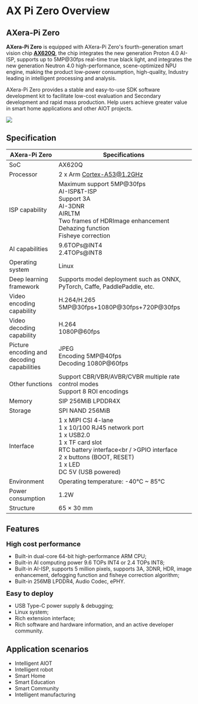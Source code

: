 # AX Pi Zero Overview

## AXera-Pi Zero

**AXera-Pi Zero** is equipped with AXera-Pi Zero's fourth-generation smart vision chip **[AX620Q](https://www.axera-tech.com/Product/127.html)**, the chip integrates the new generation Proton 4.0 AI-ISP, supports up to 5MP@30fps real-time true black light, and integrates the new generation Neutron 4.0 high-performance, scene-optimized NPU engine, making the product low-power consumption, high-quality, Industry leading in intelligent processing and analysis.

AXera-Pi Zero provides a stable and easy-to-use SDK software development kit to facilitate low-cost evaluation and
Secondary development and rapid mass production. Help users achieve greater value in smart home applications and other AIOT projects.

![](./media/10.png)

## Specification
<title>Document</title>

| AXera-Pi Zero | Specifications |
| --- | --- |
| SoC | AX620Q |
| Processor | 2 x Arm Cortex-A53@1.2GHz |
| ISP capability | Maximum support 5MP@30fps<br />AI-ISP&T-ISP<br />Support 3A<br />AI-3DNR<br />AIRLTM<br />Two frames of HDR</li></li >Image enhancement<br />Dehazing function<br />Fisheye correction |
| AI capabilities | 9.6TOPs@INT4<br />2.4TOPs@INT8 |
| Operating system | Linux |
| Deep learning framework | Supports model deployment such as ONNX, PyTorch, Caffe, PaddlePaddle, etc. |
| Video encoding capability | H.264/H.265<br />5MP@30fps+1080P@30fps+720P@30fps |
| Video decoding capability | H.264<br />1080P@60fps |
| Picture encoding and decoding capabilities | JPEG<br />Encoding 5MP@40fps<br />Decoding 1080P@60fps |
| Other functions | Support CBR/VBR/AVBR/CVBR multiple rate control modes<br />Support 8 ROI encodings |
| Memory | SIP 256MiB LPDDR4X |
| Storage | SPI NAND 256MiB |
| Interface| 1 x MIPI CSI 4-lane<br />1 x 10/100 RJ45 network port<br />1 x USB2.0<br />1 x TF card slot<br />RTC battery interface<br / >GPIO interface<br />2 x buttons (BOOT, RESET)<br />1 x LED<br />DC 5V (USB powered) |
| Environment | Operating temperature: -40°C ~ 85°C<br /> |
| Power consumption | 1.2W |
| Structure | 65 × 30 mm |

## Features
<p><font size="4"><b>High cost performance</font></b></p>
<ul>
<li>Built-in dual-core 64-bit high-performance ARM CPU;</li>
<li>Built-in AI computing power 9.6 TOPs INT4 or 2.4 TOPs INT8;</li>
<li>Built-in AI-ISP, supports 5 million pixels, supports 3A, 3DNR, HDR, image enhancement, defogging function and fisheye correction algorithm;</li>
<li>Built-in 256MB LPDDR4, Audio Codec, ePHY. </li>
</ul>

<font size="4"><b>Easy to deploy</font></b>
<ul>
<li>USB Type-C power supply & debugging;</li>
<li>Linux system;</li>
<li>Rich extension interface;</li>
<li>Rich software and hardware information, and an active developer community. </li>
</ul>

## Application scenarios
<ul>
<li>Intelligent AIOT</li>
<li>Intelligent robot</li>
<li>Smart Home</li>
<li>Smart Education</li>
<li>Smart Community</li>
<li>Intelligent manufacturing</li>
</ul>